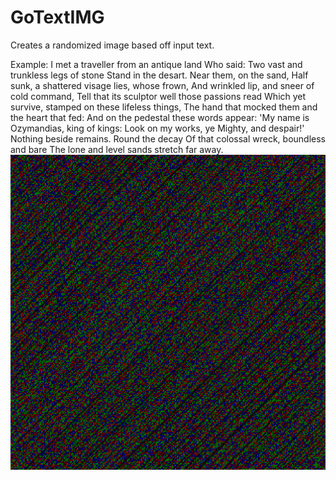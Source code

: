 # GoTextIMG
 Creates a randomized image based off input text.
 
 Example:
 I met a traveller from an antique land Who said: Two vast and trunkless legs of stone Stand in the desart. Near them, on the sand, Half sunk, a shattered visage lies, whose frown, And wrinkled lip, and sneer of cold command, Tell that its sculptor well those passions read Which yet survive, stamped on these lifeless things, The hand that mocked them and the heart that fed: And on the pedestal these words appear: 'My name is Ozymandias, king of kings: Look on my works, ye Mighty, and despair!' Nothing beside remains. Round the decay Of that colossal wreck, boundless and bare The lone and level sands stretch far away.
 ![Example Image](https://github.com/RileySun/GoTextIMG/blob/main/Text.png?raw=true)
